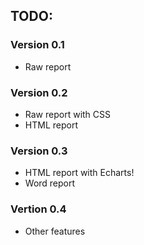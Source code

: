 


## TODO:

###  Version  0.1
- Raw report

### Version 0.2
- Raw report with CSS
- HTML report

### Version 0.3
- HTML report with Echarts!
- Word report

### Vertion 0.4
- Other features
